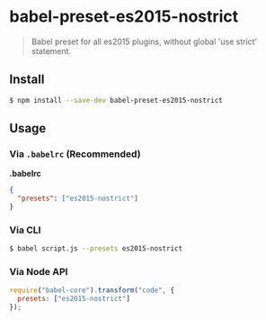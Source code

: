 # babel-preset-es2015-nostrict

> Babel preset for all es2015 plugins, without global 'use strict' statement.

## Install

```sh
$ npm install --save-dev babel-preset-es2015-nostrict
```

## Usage

### Via `.babelrc` (Recommended)

**.babelrc**

```json
{
  "presets": ["es2015-nostrict"]
}
```

### Via CLI

```sh
$ babel script.js --presets es2015-nostrict 
```

### Via Node API

```javascript
require("babel-core").transform("code", {
  presets: ["es2015-nostrict"]
});
```
